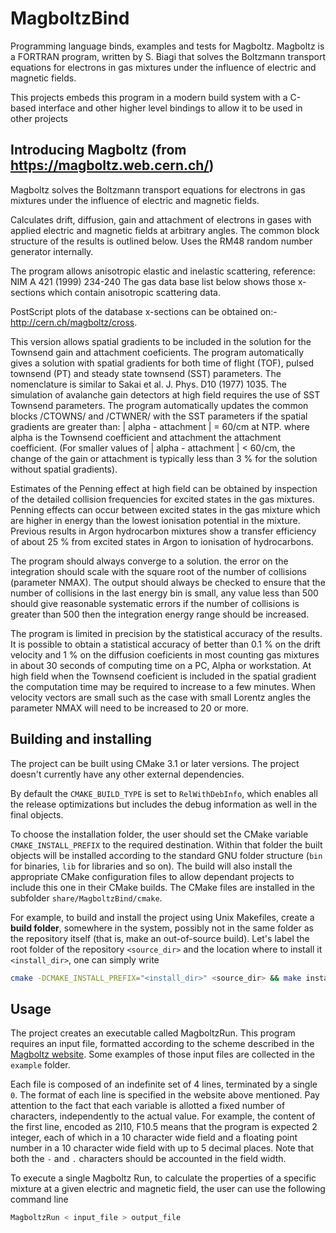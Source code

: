 # MagboltzBind
Programming language binds, examples and tests for Magboltz. Magboltz is a FORTRAN program, written by S. Biagi that solves the Boltzmann transport equations for electrons in gas mixtures under the influence of electric and magnetic fields.

This projects embeds this program in a modern build system with a C-based interface and other higher level bindings to allow it to be used in other projects

## Introducing Magboltz (from https://magboltz.web.cern.ch/)

Magboltz solves the Boltzmann transport equations for electrons in gas mixtures under the influence of electric and magnetic fields.

Calculates drift, diffusion, gain and attachment of electrons in gases with applied electric and magnetic fields at arbitrary angles. The common block structure of the results is outlined below.
Uses the RM48 random number generator internally.

The program allows anisotropic elastic and inelastic scattering, reference: NIM A 421 (1999) 234-240 The gas data base list below shows those x-sections which contain anisotropic scattering data.

PostScript plots of the database x-sections can be obtained on:- http://cern.ch/magboltz/cross.

This version allows spatial gradients to be included in the solution for the Townsend gain and attachment coeficients. The program automatically gives a solution with spatial gradients for both time of flight (TOF), pulsed townsend (PT) and steady state townsend (SST) parameters. The nomenclature is similar to Sakai et al. J. Phys. D10 (1977) 1035. The simulation of avalanche gain detectors at high field requires the use of SST Townsend parameters. The program automatically updates the common blocks /CTOWNS/ and /CTWNER/ with the SST parameters if the spatial gradients are greater than: | alpha - attachment | = 60/cm at NTP. where alpha is the Townsend coefficient and attachment the attachment coefficient. (For smaller values of | alpha - attachment | < 60/cm, the change of the gain or attachment is typically less than 3 % for the solution without spatial gradients).

Estimates of the Penning effect at high field can be obtained by inspection of the detailed collision frequencies for excited states in the gas mixtures. Penning effects can occur between excited states in the gas mixture which are higher in energy than the lowest ionisation potential in the mixture. Previous results in Argon hydrocarbon mixtures show a transfer efficiency of about 25 % from excited states in Argon to ionisation of hydrocarbons.

The program should always converge to a solution. the error on the integration should scale with the square root of the number of collisions (parameter NMAX). The output should always be checked to ensure that the number of collisions in the last energy bin is small, any value less than 500 should give reasonable systematic errors if the number of collisions is greater than 500 then the integration energy range should be increased.

The program is limited in precision by the statistical accuracy of the results. It is possible to obtain a statistical accuracy of better than 0.1 % on the drift velocity and 1 % on the diffusion coeficients in most counting gas mixtures in about 30 seconds of computing time on a PC, Alpha or workstation. At high field when the Townsend coeficient is included in the spatial gradient the computation time may be required to increase to a few minutes. When velocity vectors are small such as the case with small Lorentz angles the parameter NMAX will need to be increased to 20 or more.

## Building and installing

The project can be built using CMake 3.1 or later versions. The project doesn't currently have any other external dependencies.

By default the `CMAKE_BUILD_TYPE` is set to `RelWithDebInfo`, which enables all the release optimizations but includes the debug information as well in the final objects.

To choose the installation folder, the user should set the CMake variable `CMAKE_INSTALL_PREFIX` to the required destination. Within that folder the built objects will be installed according to the standard GNU folder structure (`bin` for binaries, `lib` for libraries and so on). The build will also install the appropriate CMake configuration files to allow dependant projects to include this one in their CMake builds. The CMake files are installed in the subfolder `share/MagboltzBind/cmake`.

For example, to build and install the project using Unix Makefiles, create a **build folder**, somewhere in the system, possibly not in the same folder as the repository itself (that is, make an out-of-source build). Let's label the root folder of the repository `<source_dir>` and the location where to install it `<install_dir>`, one can simply write

```bash
cmake -DCMAKE_INSTALL_PREFIX="<install_dir>" <source_dir> && make install
```

## Usage

The project creates an executable called MagboltzRun. This program requires an input file, formatted according to the scheme described in the [Magboltz website](https://magboltz.web.cern.ch/magboltz/usage.html). Some examples of those input files are collected in the `example` folder.

Each file is composed of an indefinite set of 4 lines, terminated by a single `0`. The format of each line is specified in the website above mentioned. Pay attention to the fact that each variable is allotted a fixed number of characters, independently to the actual value. For example, the content of the first line, encoded as 2I10, F10.5 means that the program is expected 2 integer, each of which in a 10 character wide field and a floating point number in a 10 character wide field with up to 5 decimal places. Note that both the `-` and `.` characters should be accounted in the field width.

To execute a single Magboltz Run, to calculate the properties of a specific mixture at a given electric and magnetic field, the user can use the following command line

```bash
MagboltzRun < input_file > output_file
